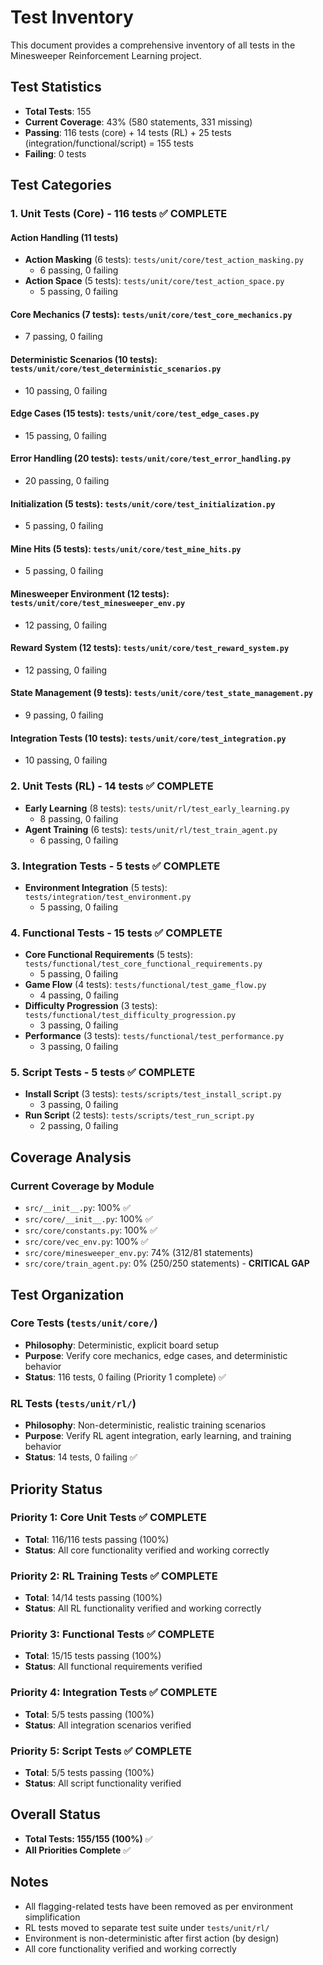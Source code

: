 # Test Inventory

This document provides a comprehensive inventory of all tests in the Minesweeper Reinforcement Learning project.

## Test Statistics
- **Total Tests**: 155
- **Current Coverage**: 43% (580 statements, 331 missing)
- **Passing**: 116 tests (core) + 14 tests (RL) + 25 tests (integration/functional/script) = 155 tests
- **Failing**: 0 tests

## Test Categories

### 1. Unit Tests (Core) - 116 tests ✅ COMPLETE

#### Action Handling (11 tests)
- **Action Masking** (6 tests): `tests/unit/core/test_action_masking.py`
  - 6 passing, 0 failing
- **Action Space** (5 tests): `tests/unit/core/test_action_space.py`
  - 5 passing, 0 failing

#### Core Mechanics (7 tests): `tests/unit/core/test_core_mechanics.py`
- 7 passing, 0 failing

#### Deterministic Scenarios (10 tests): `tests/unit/core/test_deterministic_scenarios.py`
- 10 passing, 0 failing

#### Edge Cases (15 tests): `tests/unit/core/test_edge_cases.py`
- 15 passing, 0 failing

#### Error Handling (20 tests): `tests/unit/core/test_error_handling.py`
- 20 passing, 0 failing

#### Initialization (5 tests): `tests/unit/core/test_initialization.py`
- 5 passing, 0 failing

#### Mine Hits (5 tests): `tests/unit/core/test_mine_hits.py`
- 5 passing, 0 failing

#### Minesweeper Environment (12 tests): `tests/unit/core/test_minesweeper_env.py`
- 12 passing, 0 failing

#### Reward System (12 tests): `tests/unit/core/test_reward_system.py`
- 12 passing, 0 failing

#### State Management (9 tests): `tests/unit/core/test_state_management.py`
- 9 passing, 0 failing

#### Integration Tests (10 tests): `tests/unit/core/test_integration.py`
- 10 passing, 0 failing

### 2. Unit Tests (RL) - 14 tests ✅ COMPLETE
- **Early Learning** (8 tests): `tests/unit/rl/test_early_learning.py`
  - 8 passing, 0 failing
- **Agent Training** (6 tests): `tests/unit/rl/test_train_agent.py`
  - 6 passing, 0 failing

### 3. Integration Tests - 5 tests ✅ COMPLETE
- **Environment Integration** (5 tests): `tests/integration/test_environment.py`
  - 5 passing, 0 failing

### 4. Functional Tests - 15 tests ✅ COMPLETE
- **Core Functional Requirements** (5 tests): `tests/functional/test_core_functional_requirements.py`
  - 5 passing, 0 failing
- **Game Flow** (4 tests): `tests/functional/test_game_flow.py`
  - 4 passing, 0 failing
- **Difficulty Progression** (3 tests): `tests/functional/test_difficulty_progression.py`
  - 3 passing, 0 failing
- **Performance** (3 tests): `tests/functional/test_performance.py`
  - 3 passing, 0 failing

### 5. Script Tests - 5 tests ✅ COMPLETE
- **Install Script** (3 tests): `tests/scripts/test_install_script.py`
  - 3 passing, 0 failing
- **Run Script** (2 tests): `tests/scripts/test_run_script.py`
  - 2 passing, 0 failing

## Coverage Analysis

### Current Coverage by Module
- `src/__init__.py`: 100% ✅
- `src/core/__init__.py`: 100% ✅
- `src/core/constants.py`: 100% ✅
- `src/core/vec_env.py`: 100% ✅
- `src/core/minesweeper_env.py`: 74% (312/81 statements)
- `src/core/train_agent.py`: 0% (250/250 statements) - **CRITICAL GAP**

## Test Organization

### Core Tests (`tests/unit/core/`)
- **Philosophy**: Deterministic, explicit board setup
- **Purpose**: Verify core mechanics, edge cases, and deterministic behavior
- **Status**: 116 tests, 0 failing (Priority 1 complete) ✅

### RL Tests (`tests/unit/rl/`)
- **Philosophy**: Non-deterministic, realistic training scenarios
- **Purpose**: Verify RL agent integration, early learning, and training behavior
- **Status**: 14 tests, 0 failing ✅

## Priority Status

### Priority 1: Core Unit Tests ✅ **COMPLETE**
- **Total**: 116/116 tests passing (100%)
- **Status**: All core functionality verified and working correctly

### Priority 2: RL Training Tests ✅ **COMPLETE**
- **Total**: 14/14 tests passing (100%)
- **Status**: All RL functionality verified and working correctly

### Priority 3: Functional Tests ✅ **COMPLETE**
- **Total**: 15/15 tests passing (100%)
- **Status**: All functional requirements verified

### Priority 4: Integration Tests ✅ **COMPLETE**
- **Total**: 5/5 tests passing (100%)
- **Status**: All integration scenarios verified

### Priority 5: Script Tests ✅ **COMPLETE**
- **Total**: 5/5 tests passing (100%)
- **Status**: All script functionality verified

## Overall Status
- **Total Tests: 155/155 (100%)** ✅
- **All Priorities Complete** ✅

## Notes
- All flagging-related tests have been removed as per environment simplification
- RL tests moved to separate test suite under `tests/unit/rl/`
- Environment is non-deterministic after first action (by design)
- All core functionality verified and working correctly
